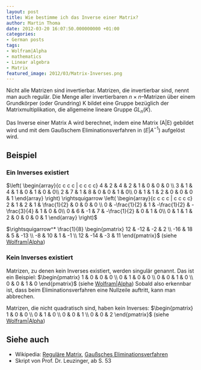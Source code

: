 ```yaml
---
layout: post
title: Wie bestimme ich das Inverse einer Matrix?
author: Martin Thoma
date: 2012-03-20 16:07:50.000000000 +01:00
categories:
- German posts
tags:
- Wolfram|Alpha
- mathematics
- Linear algebra
- Matrix
featured_image: 2012/03/Matrix-Inverses.png
---
```

Nicht alle Matrizen sind invertierbar. Matrizen, die invertierbar sind, nennt man auch regul&auml;r. Die Menge aller invertierbaren $n \times n$&ndash;Matrizen &uuml;ber einem Grundk&ouml;rper (oder Grundring) K bildet eine Gruppe bez&uuml;glich der Matrixmultiplikation, die allgemeine lineare Gruppe $GL_n(K)$.

Das Inverse einer Matrix A wird berechnet, indem eine Matrix (A|E) gebildet wird und mit dem Gau&szlig;schem Eliminationsverfahren in $(E | A^{-1})$ aufgel&ouml;st wird.

<h2>Beispiel</h2>
<h3>Ein Inverses existiert</h3>
$\left( \begin{array}{c c c c | c c c c} 
  4 & 2 & 4 & 2 & 1 & 0 & 0 & 0 \\ 
  3 & 1 & 4 & 1 & 0 & 1 & 0 & 0\\ 
  2 & 7 & 1 & 8 & 0 & 0 & 1 & 0\\ 
  0 & 1 & 1 & 2 & 0 & 0 & 0 & 1 
\end{array} \right) \rightsquigarrow
\left( \begin{array}{c c c c | c c c c} 
  2 & 1 & 2 & 1 & \frac{1}{2} & 0 & 0 & 0 \\ 
  0 & -\frac{1}{2} & 1 & -\frac{1}{2} & -\frac{3}{4} & 1 & 0 & 0\\ 
  0 & 6 & -1 & 7 & -\frac{1}{2} & 0 & 1 & 0\\ 
  0 & 1 & 1 & 2 & 0 & 0 & 0 & 1 
\end{array} \right)$

$\rightsquigarrow^* 
\frac{1}{8}
\begin{pmatrix}
12  & -12 & -2 &   2 \\
-16 &  18 &  5 & -13 \\
 -8 &  10 &  1 &  -1 \\
 12 & -14 & -3 &  11
\end{pmatrix}$
(siehe <a href="http://www.wolframalpha.com/input/?i=Inverse%5B%7B%7B4%2C2%2C4%2C2%7D%2C%7B3%2C1%2C4%2C1%7D%2C%7B2%2C7%2C1%2C8%7D%2C%7B0%2C1%2C1%2C2%7D%7D%5D">Wolfram|Alpha</a>)

<h3>Kein Inverses existiert</h3>
Matrizen, zu denen kein Inverses existiert, werden singul&auml;r genannt. Das ist ein Beispiel:
$\begin{pmatrix}
 1 & 0 & 0 & 0 \\
 0 & 1 & 0 & 0 \\
 0 & 0 & 1 & 0 \\
 0 & 0 & 1 & 0
\end{pmatrix}$ (siehe <a href="http://www.wolframalpha.com/input/?i=Inverse%5B%7B%7B1%2C0%2C0%2C0%7D%2C%7B0%2C1%2C0%2C0%7D%2C%7B0%2C0%2C1%2C0%7D%2C%7B0%2C0%2C1%2C0%7D%7D%5D">Wolfram|Alpha</a>)
Sobald also erkennbar ist, dass beim Eliminationsverfahren eine Nullzeile auftritt, kann man abbrechen.

Matrizen, die nicht quadratisch sind, haben kein Inverses:
$\begin{pmatrix}
 1 & 0 & 0 \\
 0 & 1 & 0 \\
 0 & 0 & 1 \\
 0 & 0 & 2
\end{pmatrix}$
(siehe <a href="http://www.wolframalpha.com/input/?i=Inverse%5B%7B%7B1%2C0%2C0%7D%2C%7B0%2C1%2C0%7D%2C%7B0%2C0%2C1%7D%2C%7B0%2C0%2C2%7D%7D%5D">Wolfram|Alpha</a>)

<h2>Siehe auch</h2>
<ul>
  <li>Wikipedia: <a href="http://de.wikipedia.org/wiki/Regul%C3%A4re_Matrix">Regul&auml;re Matrix</a>, <a href="http://de.wikipedia.org/wiki/Gau%C3%9Fsches_Eliminationsverfahren">Gau&szlig;sches Eliminationsverfahren</a></li>
  <li>Skript von Prof. Dr. Leuzinger, ab S. 53</li>
</ul>
